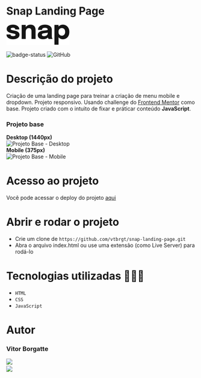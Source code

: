 # Snap Landing Page
<img src="./images/logo.svg">

![badge-status](https://img.shields.io/badge/status-FINALIZADO-green?style=for-the-badge)
![GitHub](https://img.shields.io/github/license/vtbrgt/snap-landing-page?style=for-the-badge)

# Descrição do projeto

Criação de uma landing page para treinar a criação de menu mobile e dropdown. Projeto responsivo. Usando challenge do [Frontend Mentor](https://www.frontendmentor.io/) como base. Projeto criado com o intuito de fixar e práticar conteúdo **JavaScript**.

### Projeto base

**Desktop (1440px)** <br>
<img src="https://res.cloudinary.com/dz209s6jk/image/upload/q_auto:good,w_900/Challenges/zp74vhrxan0bpg43z2uu.jpg" alt="Projeto Base - Desktop" width="600"/> <br>
**Mobile (375px)** <br>
<img src="https://res.cloudinary.com/dz209s6jk/image/upload/q_auto:good,w_900/Challenges/kjo17v5edphajeppxyix.jpg" alt="Projeto Base - Mobile" width="600"/>

# Acesso ao projeto

Você pode acessar o deploy do projeto [aqui](https://snap-landing-page-virid.vercel.app)

# Abrir e rodar o projeto

- Crie um clone de `https://github.com/vtbrgt/snap-landing-page.git`
- Abra o arquivo index.html ou use uma extensão (como Live Server) para rodá-lo

# Tecnologias utilizadas 👨🏻‍💻

- `HTML`
- `CSS`
- `JavaScript`

# Autor

### Vitor Borgatte

<a style="display: block;" href="https://www.github.com/vtbrgt" target="_blank">
<img src="https://img.shields.io/badge/GitHub-100000?style=for-the-badge&logo=github&logoColor=white">
</a>
<a href="https://www.linkedin.com/in/vitor-borgatte/" target="_blank">
<img src="https://img.shields.io/badge/LinkedIn-0077B5?style=for-the-badge&logo=linkedin&logoColor=white">
</a>
